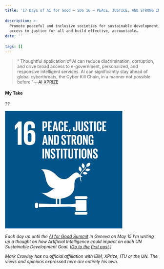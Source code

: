 ```yaml
---
title: '17 Days of AI for Good — SDG 16 — PEACE, JUSTICE, AND STRONG INSTITUTIONS'

description: >-
  Promote peaceful and inclusive societies for sustainable development, provide
  access to justice for all and build effective, accountable…
date: ''

tags: []
---
```


> “ Thoughtful application of AI can reduce discrimination, corruption, and drive broad access to e-government, personalized, and responsive intel­ligent services. AI can significantly stay ahead of global cyberthreats, the Cyber Kill Chain, in a manner not possible before.” — [AI XPRIZE](https://ai.xprize.org/AI-For-Good/sustainable-development-goals)

  

  

#### My Take

_??_

  

![](/assets/1__By4z1AoWJu03u1GN7KpwAw.jpeg)

_Each day up until the_ [_AI for Good Summit_](https://www.itu.int/en/ITU-T/AI/2018/Pages/default.aspx) _in Geneva on May 15 I’m writing up a thought on how Artificial Intelligence could impact on each UN Sustainable Development Goal. (_[_Go to the first post_](https://medium.com/computationallythinking/17-days-of-ai-for-good-4bed544f42f8)_.)_

_Mark Crowley has no official affiliation with IBM, XPrize, ITU or the UN. The views and opinions expressed here are entirely his own._
